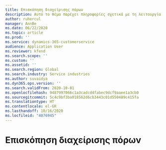 ```yaml
---
title: Επισκόπηση διαχείρισης πόρων
description: Αυτό το θέμα παρέχει πληροφορίες σχετικά με τη λειτουργία διαχείρισης πόρων στο Dynamics 365 Project Operations.
author: ruhercul
manager: AnnBe
ms.date: 06/22/2020
ms.topic: article
ms.prod: ''
ms.service: dynamics-365-customerservice
audience: Application User
ms.reviewer: kfend
ms.search.scope: ''
ms.custom: ''
ms.assetid: ''
ms.search.region: Global
ms.search.industry: Service industries
ms.author: suvaidya
ms.dyn365.ops.version: ''
ms.search.validFrom: 2020-10-01
ms.openlocfilehash: 9487997066c1a3cadcd4fabec9dcf9aaee1a3cb0
ms.sourcegitcommit: 5c4c9bf3ba018562d6cb3443c01d550489c415fa
ms.translationtype: HT
ms.contentlocale: el-GR
ms.lasthandoff: 10/16/2020
ms.locfileid: "4076945"
---
```

# <a name="resource-management-overview"></a>Επισκόπηση διαχείρισης πόρων
